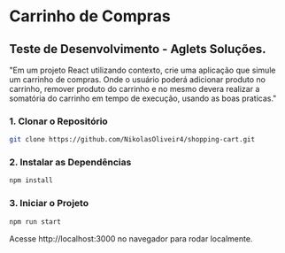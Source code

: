 # Carrinho de Compras

## Teste de Desenvolvimento - Aglets Soluções.

"Em um projeto React utilizando contexto, crie uma aplicação que simule um carrinho de 
compras. Onde o usuário poderá adicionar produto no carrinho, remover produto do carrinho e 
no mesmo devera realizar a somatória do carrinho em tempo de execução, usando as boas 
praticas."

### 1. Clonar o Repositório

```bash
git clone https://github.com/NikolasOliveir4/shopping-cart.git
```

### 2. Instalar as Dependências
```bash
npm install
```

### 3. Iniciar o Projeto
```bash
npm run start
```

Acesse http://localhost:3000 no navegador para rodar localmente.